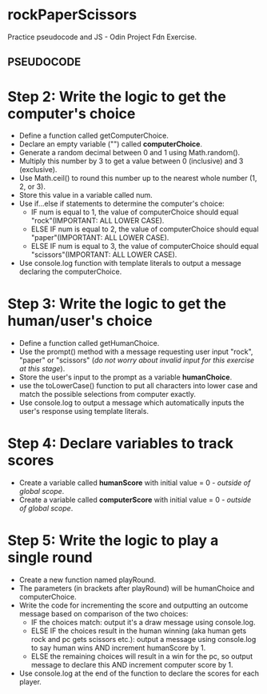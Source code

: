 # rockPaperScissors
Practice pseudocode and JS - Odin Project Fdn Exercise. 

## PSEUDOCODE ##

# Step 2: Write the logic to get the computer's choice #

- Define a function called getComputerChoice.
- Declare an empty variable ("") called **computerChoice**.
- Generate a random decimal between 0 and 1 using Math.random().
- Multiply this number by 3 to get a value between 0 (inclusive) and 3 (exclusive).
- Use Math.ceil() to round this number up to the nearest whole number (1, 2, or 3).
- Store this value in a variable called num.
- Use if...else if statements to determine the computer's choice:
    - IF num is equal to 1, the value of computerChoice should equal "rock"(IMPORTANT: ALL LOWER CASE).
    - ELSE IF num is equal to 2, the value of computerChoice should equal "paper"(IMPORTANT: ALL LOWER CASE).
    - ELSE IF num is equal to 3, the value of computerChoice should equal "scissors"(IMPORTANT: ALL LOWER CASE).
- Use console.log function with template literals to output a message declaring the computerChoice. 

# Step 3: Write the logic to get the human/user's choice #

- Define a function called getHumanChoice.
- Use the prompt() method with a message requesting user input "rock", "paper" or "scissors" (*do not worry about invalid input for this exercise at this stage*).
- Store the user's input to the prompt as a variable **humanChoice**.
- use the toLowerCase() function to put all characters into lower case and match the possible selections from computer exactly. 
- Use console.log to output a message which automatically inputs the user's response using template literals. 

# Step 4: Declare variables to track scores #
- Create a variable called **humanScore** with initial value = 0 - *outside of global scope*. 
- Create a variable called **computerScore** with initial value = 0 - *outside of global scope*. 

# Step 5: Write the logic to play a single round #

- Create a new function named playRound.
- The parameters (in brackets after playRound) will be humanChoice and computerChoice.
- Write the code for incrementing the score and outputting an outcome message based on comparison of the two choices:
    - IF the choices match: output it's a draw  message using console.log.
    - ELSE IF the choices result in the human winning (aka human gets rock and pc gets scissors etc.): output a message using console.log to say human wins AND increment humanScore by 1. 
    - ELSE the remaining choices will result in a win for the pc, so output message to declare this AND increment computer score by 1. 
- Use console.log at the end of the function to declare the scores for each player. 